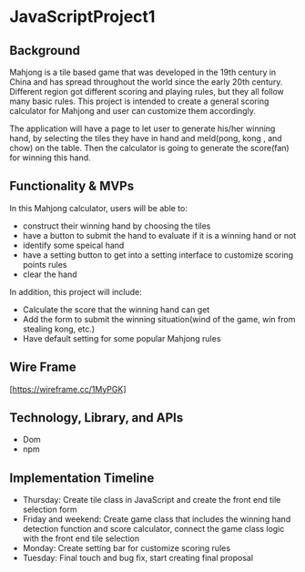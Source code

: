 # JavaScriptProject1

## Background

Mahjong is a tile based game that was developed in the 19th century in China and has spread throughout the world since the early 20th century. Different region got different scoring and playing rules, but they all follow many basic rules. This project is intended to create a general scoring calculator for Mahjong and user can customize them accordingly.

The application will have a page to let user to generate his/her winning hand, by selecting the tiles they have in hand and meld(pong, kong , and chow) on the table. Then the calculator is going to generate the score(fan) for winning this hand.

## Functionality & MVPs

In this Mahjong calculator, users will be able to:
- construct their winning hand by choosing the tiles
- have a button to submit the hand to evaluate if it is a winning hand or not
- identify some speical hand
- have a setting button to get into a setting interface to customize scoring points rules
- clear the hand

In addition, this project will include:
- Calculate the score that the winning hand can get
- Add the form to submit the winning situation(wind of the game, win from stealing kong, etc.)
- Have default setting for some popular Mahjong rules


## Wire Frame
[https://wireframe.cc/1MyPGK]
## Technology, Library, and APIs
- Dom
- npm

## Implementation Timeline
- Thursday: Create tile class in JavaScript and create the front end tile selection form
- Friday and weekend: Create game class that includes the winning hand detection function and score calculator, connect the game class logic with the front end tile selection
- Monday: Create setting bar for customize scoring rules
- Tuesday: Final touch and bug fix, start creating final proposal
